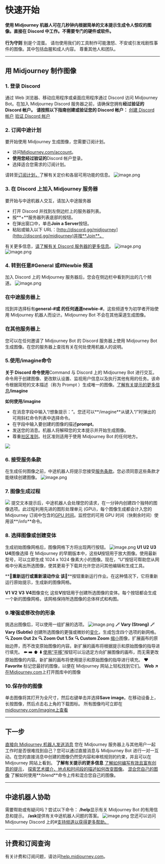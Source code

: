 # 快速开始
#### 使用 Midjourney 机器人可在几秒钟内根据简单的文本提示生成令人惊叹的图像。直接在 Discord 中工作。不需要专门的硬件或软件。
**行为守则**
别是个混蛋。
请勿使用我们的工具制作可能激怒、不安或引发戏剧性事件的图像。其中包括血腥和成人内容。
尊重其他人和团队。


---

## 用 Midjourney 制作图像


### 1. 登录 Discord
通过 Web 浏览器、移动应用程序或桌面应用程序通过 Discord 访问 Midjourney Bot。在加入 Midjourney Discord 服务器之前，请确保您拥有**经过验证的Discord 帐户。**
**请按照以下指南创建或验证您的 Discord 帐户：**
[创建 Discord 帐户](https://support.discord.com/hc/en-us/articles/360033931551-Getting-Started)
[验证 Discord 帐户](https://support.discord.com/hc/en-us/articles/6181726888215)

### 2. 订阅中途计划
要开始使用 Midjourney 生成图像，您需要订阅计划。

- 访问[Midjourney.com/account](https://www.midjourney.com/account/)。
- **使用您经过验证的**Discord 帐户登录。
- 选择适合您需求的订阅计划。

请转至[订阅计划，](https://docs.midjourney.com/plans)了解有关定价和各层可用功能的信息。
![image.png](https://cdn.nlark.com/yuque/0/2023/png/2973943/1703750845769-51ff02cc-d7b9-408e-998b-7a415925ed7e.png#averageHue=%23121725&clientId=u800fdb02-a71d-4&from=paste&id=u52013a23&originHeight=170&originWidth=840&originalType=url&ratio=1&rotation=0&showTitle=false&size=49870&status=done&style=none&taskId=u03b4e041-30ac-45e8-819f-31014ce5483&title=)

### 3. 在 Discord 上加入 Midjourney 服务器
要开始与中途机器人交互，请加入中途服务器

- 打开 Discord 并找到左侧边栏上的服务器列表。
- 按**+**服务器列表底部的按钮。
- 在弹出窗口中，单击**Join a Server**按钮。
- 粘贴或输入以下 URL：[http://discord.gg/midjourney](http://discord.gg/midjourney)并按**Join**。

有关更多信息，[请了解有关 Discord 服务器的更多信息](https://support.discord.com/hc/en-us/articles/360034842871-How-do-I-join-a-Server-)。
![image.png](https://cdn.nlark.com/yuque/0/2023/png/2973943/1703750846827-4cb8205f-9ace-48ab-b183-092119e53b78.png#averageHue=%239ba49e&clientId=u800fdb02-a71d-4&from=paste&id=u1e7c8903&originHeight=507&originWidth=800&originalType=url&ratio=1&rotation=0&showTitle=false&size=113287&status=done&style=none&taskId=u0b3590c1-04eb-4b4b-aa7d-34242c2ecda&title=)
![image.png](https://cdn.nlark.com/yuque/0/2023/png/2973943/1703750846884-fae9cd0a-f0a9-4f1a-a533-f8b0468db969.png#averageHue=%23dfdfdc&clientId=u800fdb02-a71d-4&from=paste&id=u42920d24&originHeight=497&originWidth=501&originalType=url&ratio=1&rotation=0&showTitle=false&size=68066&status=done&style=none&taskId=u2a50fe21-0a57-4b2e-bbf3-f58eb3d9965&title=)

### 4. 转到任意#General 或#Newbie 频道
加入 Discord 上的 Midjourney 服务器后，您会在侧边栏中看到列出的几个频道。
![image.png](https://cdn.nlark.com/yuque/0/2023/png/2973943/1703750848914-1aaaf6b9-2538-4eb6-98f8-38c1bc4ec4b7.png#averageHue=%23272a30&clientId=u800fdb02-a71d-4&from=paste&height=640&id=uf219b4f3&originHeight=1280&originWidth=720&originalType=url&ratio=1&rotation=0&showTitle=false&size=405586&status=done&style=none&taskId=uf6efcf4e-3b19-481b-a9ad-d74ba6aae45&title=&width=360)
### 在中途服务器上
找到并选择标有**general-#**或 的任何通道**newbie-#**。这些频道专为初学者开始使用 Midjourney 机器人而设计。Midjourney Bot 不会在其他渠道生成图像。
### 在其他服务器上
您可以在任何邀请了 Midjourney Bot 的 Discord 服务器上使用 Midjourney Bot 生成图像。在您的服务器上查找有关在何处使用机器人的说明。

### 5.使用/imagine命令
**关于 Discord 命令使用**Command
与 Discord 上的 Midjourney Bot 进行交互。命令用于创建图像、更改默认设置、监视用户信息以及执行其他有用的任务。该命令根据简短的文本描述（称为 Prompt ）生成唯一的图像。[了解有关提示的更多信息](https://docs.midjourney.com/prompts)**/imagine**

**如何使用/imagine**

- 在消息字段中输入“/想象提示：”。您还可以**/imagine**从键入“/”时弹出的可用斜杠命令列表中选择命令。
- 在字段中输入要创建的图像的描述**prompt**。
- 发送您的消息。机器人将解释您的文本提示并开始生成图像。
- 尊重[社区准则](https://docs.midjourney.com/community-guidelines)。社区准则适用于使用 Midjourney Bot 的任何地方。

![](https://cdn.nlark.com/yuque/0/2023/gif/2973943/1703750844132-91b9683b-e60c-47a9-b19c-b313f7b34fd1.gif#averageHue=%23a9abaa&clientId=u800fdb02-a71d-4&from=paste&id=u956c4807&originHeight=140&originWidth=720&originalType=url&ratio=1&rotation=0&showTitle=false&status=done&style=none&taskId=uf5632668-e35b-40bf-bb86-0cae24b1105&title=)

### 6. 接受服务条款
在生成任何图像之前，中途机器人将提示您接受[服务条款](https://docs.midjourney.com/docs/terms-of-service)。您必须同意这些条款才能继续创建图像。
![image.png](https://cdn.nlark.com/yuque/0/2023/png/2973943/1703750850155-70a0a30d-60ba-48a1-b1ea-364962148a47.png#averageHue=%2333363e&clientId=u800fdb02-a71d-4&from=paste&id=ufe6fa8dd&originHeight=380&originWidth=800&originalType=url&ratio=1&rotation=0&showTitle=false&size=131552&status=done&style=none&taskId=u5c654bd5-b5a5-4768-a445-c515ecfd56f&title=)

### 7. 图像生成过程
![](https://cdn.nlark.com/yuque/0/2023/gif/2973943/1703750847732-3e2dd794-20a9-4741-a321-a0bec8f383ec.gif#averageHue=%23565935&clientId=u800fdb02-a71d-4&from=paste&id=ub78fc861&originHeight=512&originWidth=512&originalType=url&ratio=1&rotation=0&showTitle=false&status=done&style=none&taskId=u733890c3-28c5-40f9-9118-441de48f3a4&title=)
提交文本提示后，中途机器人会处理您的请求，在一分钟内创建四个独特的图像选项。此过程利用先进的图形处理单元 (GPU)，每个图像生成都会计入您的 Midjourney 订阅中包含的[GPU 时间](https://docs.midjourney.com/fast-relax)。监控您的可用 GPU 时间（快剩余时间）使用该**/info**命令。

### 8. 选择图像或创建变体
生成初始图像网格后，图像网格下方将出现两行按钮。
![image.png](https://cdn.nlark.com/yuque/0/2023/png/2973943/1703750853496-c660e513-d008-49a2-abc3-4aae531ae4ee.png#averageHue=%23475963&clientId=u800fdb02-a71d-4&from=paste&id=u39c0f31d&originHeight=680&originWidth=601&originalType=url&ratio=1&rotation=0&showTitle=false&size=458867&status=done&style=none&taskId=u8c1f8b0e-7bfe-4c5e-aed8-01027c2f730&title=)
**U1** **U2** **U3** **U4**图像选择
在 Midjourney 的早期版本中，这些**U**按钮用于放大图像。使用最新型号，可以立即生成 1024 x 1024 像素大小的图像。现在，“U”按钮可帮助您从网格中分离出所选图像，使其更易于下载并允许您访问其他编辑和生成工具。

**🔄**重新运行或重新滚动作业
该**🔄**按钮重新运行作业。在这种情况下，它将重新运行原始提示，生成新的图像网格。

**V1** **V2** **V3** **V4**图像变化
这些**V**按钮用于创建所选图像的变体。每个按钮都会生成一个新的图像网格，该网格保持所选图像的总体样式和构图。

### 9.增强或修改你的形象
挑选出图像后，可以使用一组扩展的选项。
![image.png](https://cdn.nlark.com/yuque/0/2023/png/2973943/1703750854367-6ca65c2d-a577-448b-b1d1-85b3203f9aa5.png#averageHue=%235e92aa&clientId=u800fdb02-a71d-4&from=paste&id=u3ac0efaf&originHeight=740&originWidth=640&originalType=url&ratio=1&rotation=0&showTitle=false&size=462602&status=done&style=none&taskId=u812daa8c-48a2-4558-8cc4-2423f2f0058&title=)
**🪄 Vary (Strong)** **🪄 Vary (Subtle)**
创建所选图像的更强或微妙的[变化](https://docs.midjourney.com/docs/variations)，生成包含四个选项的新网格。
**🔍 Zoom Out 2x** **🔍 Zoom Out 1.5x** **🔍 Custom Zoom**
[缩小](https://docs.midjourney.com/docs/zoom-out)图像，扩展画布的原始边界，而不改变原始图像的内容。新扩展的画布将根据提示和原始图像的指导进行填充。
**⬅️** **➡️** **⬆️** **⬇️**
[使用“平移”](https://docs.midjourney.com/docs/pan)按钮可以沿选定方向扩展图像的画布，而无需更改原始图像的内容。新扩展的画布将使用提示和原始图像的指导进行填充。
**❤️ Favorite**
标记您最好的图像，以便在 Midjourney 网站上轻松找到它们。
**Web ↗️**
[在Midjourney.com](https://www.midjourney.com/home/)上打开图库中的图像

### 10.保存你的图像
单击图像将其打开为全尺寸，然后右键单击并选择**Save image**。在移动设备上，长按图像，然后点击右上角的下载图标。
所有图像均可立即在[midjourney.com/imagine上查看](https://www.midjourney.com/imagine/)


---

## 下一步
[直接向 Midjourney 机器人发送消息](https://docs.midjourney.com/direct-messages)
您在 Midjourney 服务器上与其他用户一起工作时是否很难找到自己？您可以通过直接消息与 Midjourney Bot 进行一对一互动。在您的直接消息中创建的图像仍然受内容和审核规则的约束，并且可以在 Midjourney 网站上看到。
**了解有关提示的更多信息**
[了解如何编写有效且富有创意的提示](https://docs.midjourney.com/prompts)，
[探索艺术媒介、地点和时间段的描述如何改变图像](https://docs.midjourney.com/explore-prompting)。
[混合您自己的图像](https://docs.midjourney.com/blend)
了解如何使用**/blend**命令上传和混合您自己的图像。


---

## 中途机器人协助
需要帮助或有疑问吗？尝试以下命令：
**/help**显示有关 Midjourney Bot 的有用信息和提示。
**/ask**提供有关中途机器人问题的答案。
![image.png](https://cdn.nlark.com/yuque/0/2023/png/2973943/1703750852985-1c063592-c6ca-4e3b-929a-a27ae9a10574.png#averageHue=%23474b51&clientId=u800fdb02-a71d-4&from=paste&id=uad4bfb08&originHeight=90&originWidth=700&originalType=url&ratio=1&rotation=0&showTitle=false&size=16291&status=done&style=none&taskId=ucf63ec7a-132e-43e0-a7eb-a102ee87efd&title=)
您还可以访问Midjourney Discord 上的#[支持频道以获得更多帮助。](https://discord.com/channels/662267976984297473/958069758211797092)


---

## 计费和订阅查询
有关计费和订阅问题，请访问[help.midjourney.com](https://help.midjourney.com/)。
